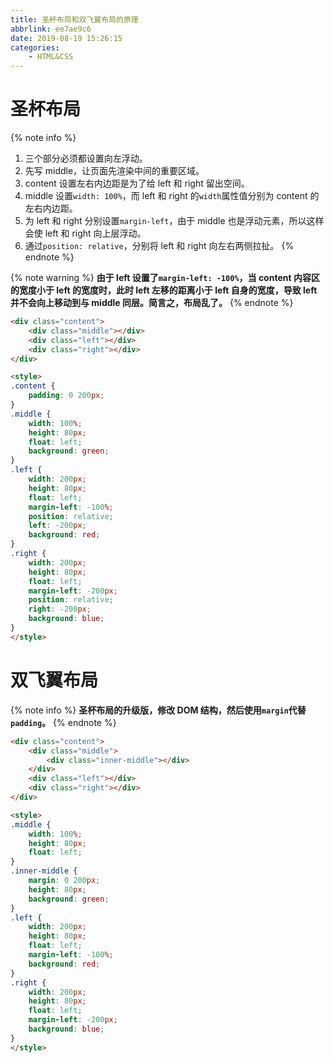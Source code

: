 ```yaml
---
title: 圣杯布局和双飞翼布局的原理
abbrlink: ee7ae9c6
date: 2019-08-19 15:26:15
categories:
    - HTML&CSS
---
```


# 圣杯布局

{% note info %}
1. 三个部分必须都设置向左浮动。
2. 先写 middle，让页面先渲染中间的重要区域。
3. content 设置左右内边距是为了给 left 和 right 留出空间。
4. middle 设置`width: 100%`，而 left 和 right 的`width`属性值分别为 content 的左右内边距。
5. 为 left 和 right 分别设置`margin-left`，由于 middle 也是浮动元素，所以这样会使 left 和 right 向上层浮动。
6. 通过`position: relative`，分别将 left 和 right 向左右两侧拉扯。
{% endnote %}

{% note warning %}
**由于 left 设置了`margin-left: -100%`，当 content 内容区的宽度小于 left 的宽度时，此时 left 左移的距离小于 left 自身的宽度，导致 left 并不会向上移动到与 middle 同层。简言之，布局乱了。**
{% endnote %}

```html
<div class="content">
    <div class="middle"></div>
    <div class="left"></div>
    <div class="right"></div>
</div>

<style>
.content {
    padding: 0 200px;
}
.middle {
    width: 100%;
    height: 80px;
    float: left;
    background: green;
}
.left {
    width: 200px;
    height: 80px;
    float: left;
    margin-left: -100%;
    position: relative;
    left: -200px;
    background: red;
}
.right {
    width: 200px;
    height: 80px;
    float: left;
    margin-left: -200px;
    position: relative;
    right: -200px;
    background: blue;
}
</style>
```

# 双飞翼布局

{% note info %}
**圣杯布局的升级版，修改 DOM 结构，然后使用`margin`代替`padding`。**
{% endnote %}

```html
<div class="content">
    <div class="middle">
        <div class="inner-middle"></div>
    </div>
    <div class="left"></div>
    <div class="right"></div>
</div>

<style>
.middle {
    width: 100%;
    height: 80px;
    float: left;
}
.inner-middle {
    margin: 0 200px;
    height: 80px;
    background: green;
}
.left {
    width: 200px;
    height: 80px;
    float: left;
    margin-left: -100%;
    background: red;
}
.right {
    width: 200px;
    height: 80px;
    float: left;
    margin-left: -200px;
    background: blue;
}
</style>
```

